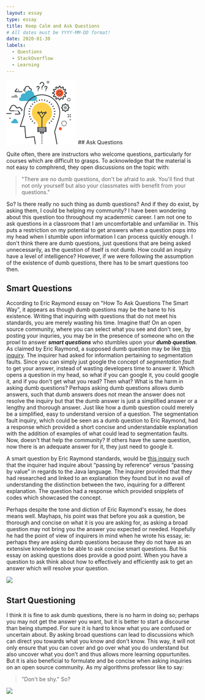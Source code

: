 ```yaml
---
layout: essay
type: essay
title: Keep Calm and Ask Questions
# All dates must be YYYY-MM-DD format!
date: 2020-01-30
labels:
  - Questions
  - StackOverflow
  - Learning 
---
```


<img class="ui tiny left circular floated image" src="../images/yes.png">
## Ask Questions

Quite often, there are instructors who welcome questions, particularly for courses which are difficult to grasps. To acknowledge that the material is not easy to comphrend, they open discussions on the topic with: 
> "There are no dumb questions, don't be afraid to ask. You'll find that not only yourself but also your classmates with benefit from your questions." 

So? Is there really no such thing as dumb questions? And if they do exist, by asking them, I could be helping my community? I have been wondering about this question too throughout my academmic career. I am not one to ask questions in a classroom that I am uncomfortable and unfamiliar in. This puts a restriction on my potential to get answers when a question pops into my head when I stumble upon information I can process quickly enough. I don't think there are dumb questions, just questions that are being asked unnecessarily, as the question of itself is not dumb. How could an inquiry have a level of intelligence? However, if we were following the assumption of the existence of dumb questions, there has to be smart questions too then.

## Smart Questions

According to Eric Raymond essay on "How To Ask Questions The Smart Way", it appears as though dumb questions may be the bane to his existence. Writing that inquiring with questions that do not meet his standards, you are merely wasting his time. Imagine that! On an open source community, where you can select what you see and don't see, by posting your inquries, you may be in the presence of someone who on the prowl to answer **_smart questions_** who stumbles upon your **_dumb question_**. As claimed by Eric Raymond, a supposed dumb question may be like [this inquiry](https://stackoverflow.com/questions/2346806/what-is-a-segmentation-fault). The inquirer had asked for information pertaining to segmentation faults. Since you can simply just google the concept of *segmentation fault* to get your answer, instead of wasting developers time to answer it. Which opens a question in my head, so what if you can google it, you could google it, and if you don't get what you read? Then what? What is the harm in asking dumb questions? Perhaps asking dumb questions allows dumb answers, such that dumb answers does not mean the answer does not resolve the inquiry but that the dumb answer is just a simplified answer or a lengthy and thorough answer. Just like how a dumb question could merely be a simplified, easy to understand version of a question. The segmentation fault inquiry, which could be seen as a dumb question to Eric Raymond, had a response which provided a short concise and understandable explanation with the addition of examples of what could lead to segmentation faults. Now, doesn't that help the community? If others have the same question, now there is an adequate answer for it, they just need to google it.

A smart question by Eric Raymond standards, would be [this inquiry](https://stackoverflow.com/questions/40480/is-java-pass-by-reference-or-pass-by-value) such that the inquirer had inquire about “passing by reference” versus “passing by value” in regards to the Java language. The inquirer provided that they had researched and linked to an explanation they found but in no avail of understanding the distinction between the two, inquiring for a different explanation. The question had a response which provided snipplets of codes which showcased the concept.

Perhaps despite the tone and diction of Eric Raymond's essay, he does means well. Mayhaps, his point was that before you ask a question, be thorough and concise on what it is you are asking for, as asking a broad question may not bring you the answer you expected or needed. Hopefully he had the point of view of inquirers in mind when he wrote his essay, ie: perhaps they are asking dumb questions because they do not have as an extensive knowledge to be able to ask concise smart questions. But his essay on asking questions does provide a good point. When you have a question to ask think about how to effectively and efficiently ask to get an answer which will resolve your question.

<img class="ui image" src="{{ site.baseurl }}/images/think.jpg">

## Start Questioning

I think it is fine to ask dumb questions, there is no harm in doing so; perhaps you may not get the answer you want, but it is better to start a discourse than being stumped. For sure it is hard to know what you are confused or uncertain about. By asking broad questions can lead to discussions which can direct you towards what you know and don't know. This way, it will not only ensure that you can cover and go over what you do understand but also uncover what you don't and thus allows more learning oppurtunites. But it is also beneficial to formulate and be concise when asking inquiries on an open source community. As my algorithms professor like to say:

> "Don't be shy."     So?


<img class="ui image" src="{{ site.baseurl }}/images/anyquestions.jpg">

